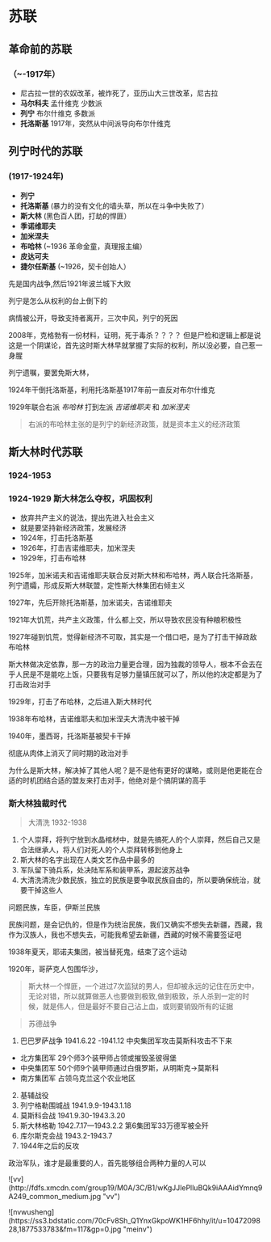# 苏联 #

## 革命前的苏联
### （~-1917年）
- 尼古拉一世的农奴改革，被炸死了，亚历山大三世改革，尼古拉
- **马尔科夫** 		孟什维克 少数派
- **列宁** 			布尔什维克 多数派
- **托洛斯基** 		1917年，突然从中间派导向布尔什维克

## 列宁时代的苏联
### (1917-1924年)  
- **列宁**		
- **托洛斯基**	(暴力的没有文化的墙头草，所以在斗争中失败了）
- **斯大林**		(黑色百人团，打劫的悍匪）
- **季诺维耶夫**
- **加米涅夫**
- **布哈林**		(~1936 革命金童，真理报主编）
- **皮达可夫**
- **捷尔任斯基**	(~1926，契卡创始人）

先是国内战争,然后1921年波兰城下大败

列宁是怎么从权利的台上倒下的

病情被公开，导致支持者离开，三次中风，列宁的死因

2008年，克格勃有一份材料，证明，死于毒杀？？？？ 但是尸检和逻辑上都是说这是一个阴谋论，首先这时斯大林早就掌握了实际的权利，所以没必要，自己惹一身腥

列宁遗嘱，要罢免斯大林，

1924年干倒托洛斯基，利用托洛斯基1917年前一直反对布尔什维克

1929年联合右派 *布哈林* 打到左派 *吉诺维耶夫* 和 *加米涅夫*

>右派的布哈林主张的是列宁的新经济政策，就是资本主义的经济政策




## 斯大林时代苏联
### 1924-1953

### 1924-1929 斯大林怎么夺权，巩固权利

- 放弃共产主义的说法，提出先进入社会主义
- 就是要坚持新经济政策，发展经济
- 1924年，打击托洛斯基
- 1926年，打击吉诺维耶夫，加米涅夫
- 1929年，打击布哈林


1925年，加米诺夫和吉诺维耶夫联合反对斯大林和布哈林，两人联合托洛斯基，列宁遗孀，形成反斯大林联盟，定性斯大林集团右倾主义

1927年，先后开除托洛斯基，加米诺夫，吉诺维耶夫

1921年大饥荒，共产主义政策，什么都上交，所以导致农民没有种粮积极性

1927年碰到饥荒，觉得新经济不可取，其实是一个借口吧，是为了打击干掉政敌布哈林

斯大林做决定依靠，那一方的政治力量更合理，因为独裁的领导人，根本不会去在乎人民是不是能吃上饭，只要我有足够力量镇压就可以了，所以他的决定都是为了打击政治对手

1929年，打击了布哈林，之后进入斯大林时代

1938年布哈林，吉诺维耶夫和加米涅夫大清洗中被干掉

1940年，墨西哥，托洛斯基被契卡干掉

彻底从肉体上消灭了同时期的政治对手

为什么是斯大林，解决掉了其他人呢？是不是他有更好的谋略，或则是他更能在合适的时机团结合适的盟友来打击对手，他绝对是个搞阴谋的高手

### 斯大林独裁时代

> 大清洗 1932-1938

1. 个人崇拜，将列宁放到水晶棺材中，就是先搞死人的个人崇拜，然后自己又是合法继承人，将人们对死人的个人崇拜转移到他身上
2. 斯大林的名字出现在人类文艺作品中最多的
3. 军队留下骑兵系，处决陆军系和装甲系，源起波苏战争
4. 大清洗清洗少数民族，独立的民族是要争取民族自由的，所以要确保统治，就要干掉这些人

问题民族，车臣，伊斯兰民族

民族问题，是会记仇的，但是作为统治民族，我们又确实不想失去新疆，西藏，我作为汉族人，我也不想失去，可能我希望去新疆，西藏的时候不需要签证吧

1938年夏天，耶诺夫集团，被当替死鬼，结束了这个运动

1920年，哥萨克人包围华沙，


>斯大林一个悍匪，一个进过7次监狱的男人，但却被永远的记住在历史中，无论对错，所以就算做恶人也要做到极致,做到极致，杀人杀到一定的时候，就是伟人，但是最好不要自己沾上血，或则要销毁所有的证据


>苏德战争

1. 巴巴罗萨战争 1941.6.22 -1941.12 中央集团军攻击莫斯科攻击不下来
  - 北方集团军 29个师3个装甲师占领或摧毁圣彼得堡
  - 中央集团军 50个师9个装甲师通过白俄罗斯，从明斯克->莫斯科
  - 南方集团军 占领乌克兰这个农业地区
2. 基辅战役
3. 列宁格勒围城战 1941.9.9-1943.1.18
4. 莫斯科会战    1941.9.30-1943.3.20
5. 斯大林格勒  1942.7.17—1943.2.2 第6集团军33万德军被全歼
6. 库尔斯克会战 1943.2-1943.7
7. 1944年之后的反攻

政治军队，谁才是最重要的人，首先能够组合两种力量的人可以

<p>![vv](http://fdfs.xmcdn.com/group19/M0A/3C/B1/wKgJJlePlluBQk9iAAAidYmnq9A249_common_medium.jpg "vv")</p>
![nvwusheng](https://ss3.bdstatic.com/70cFv8Sh_Q1YnxGkpoWK1HF6hhy/it/u=1047209828,1877533783&fm=117&gp=0.jpg "meinv")
